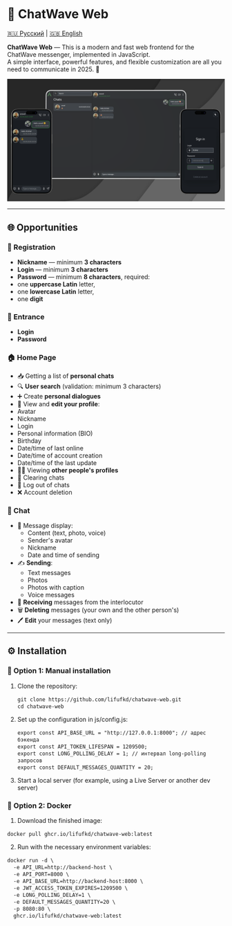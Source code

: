 # 💬 ChatWave Web
[🇷🇺 Русский](./README/README.ru.md) | [🇬🇧 English](./README.md)

**ChatWave Web** — This is a modern and fast web frontend for the ChatWave messenger, implemented in JavaScript.  
A simple interface, powerful features, and flexible customization are all you need to communicate in 2025. 🚀

![Chat Screenshot](./assests/banners/ChatWaveBanner.png)

---

## 🌐 Opportunities

### 📝 Registration

- **Nickname** — minimum **3 characters**
- **Login** — minimum **3 characters**
- **Password** — minimum **8 characters**, required:
- one **uppercase Latin** letter,
- one **lowercase Latin** letter,
- one **digit**

### 🔐 Entrance

- **Login**
- **Password**

### 🏠 Home Page

- 📥 Getting a list of **personal chats**
- 🔍 **User search** (validation: minimum 3 characters)
- ➕ Create **personal dialogues**
- 👤 View and **edit your profile**:
- Avatar
- Nickname
- Login
- Personal information (BIO)
- Birthday
- Date/time of last online
- Date/time of account creation
- Date/time of the last update
- 🧑‍💼 Viewing **other people's profiles**
- 🧹 Clearing chats
- 🚪 Log out of chats
- ❌ Account deletion

### 💬 Chat

- 💌 Message display:
  - Content (text, photo, voice)
  - Sender's avatar
  - Nickname
  - Date and time of sending
- ✍️ **Sending**:
  - Text messages
  - Photos
  - Photos with caption
  - Voice messages
- 🔄 **Receiving** messages from the interlocutor
- 🗑️ **Deleting** messages (your own and the other person's)
- 🖊️ **Edit** your messages (text only)

---

## ⚙️ Installation

### 🔧 Option 1: Manual installation

1. Clone the repository:
   ```
   git clone https://github.com/lifufkd/chatwave-web.git
   cd chatwave-web
   ```
2. Set up the configuration in js/config.js:
   ```
   export const API_BASE_URL = "http://127.0.0.1:8000"; // адрес бэкенда
   export const API_TOKEN_LIFESPAN = 1209500;
   export const LONG_POLLING_DELAY = 1; // интервал long-polling запросов
   export const DEFAULT_MESSAGES_QUANTITY = 20;
   ```
3. Start a local server (for example, using a Live Server or another dev server)

### 🐳 Option 2: Docker
1. Download the finished image:
```
docker pull ghcr.io/lifufkd/chatwave-web:latest
```
2. Run with the necessary environment variables:
```
docker run -d \
  -e API_URL=http://backend-host \
  -e API_PORT=8000 \
  -e API_BASE_URL=http://backend-host:8000 \
  -e JWT_ACCESS_TOKEN_EXPIRES=1209500 \
  -e LONG_POLLING_DELAY=1 \
  -e DEFAULT_MESSAGES_QUANTITY=20 \
  -p 8080:80 \
  ghcr.io/lifufkd/chatwave-web:latest
```

